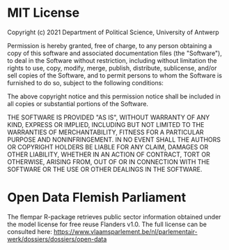 # MIT License

Copyright (c) 2021 Department of Political Science, University of Antwerp

Permission is hereby granted, free of charge, to any person obtaining a copy
of this software and associated documentation files (the "Software"), to deal
in the Software without restriction, including without limitation the rights
to use, copy, modify, merge, publish, distribute, sublicense, and/or sell
copies of the Software, and to permit persons to whom the Software is
furnished to do so, subject to the following conditions:

The above copyright notice and this permission notice shall be included in all
copies or substantial portions of the Software.

THE SOFTWARE IS PROVIDED "AS IS", WITHOUT WARRANTY OF ANY KIND, EXPRESS OR
IMPLIED, INCLUDING BUT NOT LIMITED TO THE WARRANTIES OF MERCHANTABILITY,
FITNESS FOR A PARTICULAR PURPOSE AND NONINFRINGEMENT. IN NO EVENT SHALL THE
AUTHORS OR COPYRIGHT HOLDERS BE LIABLE FOR ANY CLAIM, DAMAGES OR OTHER
LIABILITY, WHETHER IN AN ACTION OF CONTRACT, TORT OR OTHERWISE, ARISING FROM,
OUT OF OR IN CONNECTION WITH THE SOFTWARE OR THE USE OR OTHER DEALINGS IN THE
SOFTWARE.

# Open Data Flemish Parliament

The flempar R-package retrieves public sector information obtained under the model license for free reuse Flanders v1.0.
The full license can be consulted here: https://www.vlaamsparlement.be/nl/parlementair-werk/dossiers/dossiers/open-data

